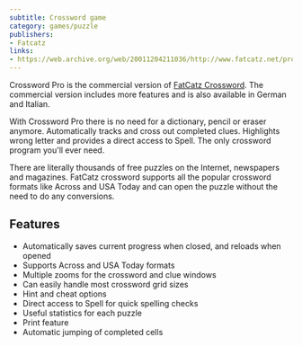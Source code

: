 ```yaml
---
subtitle: Crossword game
category: games/puzzle
publishers:
- Fatcatz
links: 
- https://web.archive.org/web/20011204211036/http://www.fatcatz.net/products/fcrossword/pro.php
---
```


Crossword Pro is the commercial version of [FatCatz Crossword](https://software.psion.info/programs/0x100042c3). The commercial version includes more features and is also available in German and Italian.

With Crossword Pro there is no need for a dictionary, pencil or eraser anymore. Automatically tracks and cross out completed clues. Highlights wrong letter and provides a direct access to Spell. The only crossword program you'll ever need.

There are literally thousands of free puzzles on the Internet, newspapers and magazines. FatCatz crossword supports all the popular crossword formats like Across and USA Today and can open the puzzle without the need to do any conversions.

## Features

- Automatically saves current progress when closed, and reloads when opened
- Supports Across and USA Today formats
- Multiple zooms for the crossword and clue windows
- Can easily handle most crossword grid sizes
- Hint and cheat options
- Direct access to Spell for quick spelling checks
- Useful statistics for each puzzle
- Print feature
- Automatic jumping of completed cells